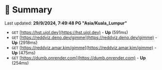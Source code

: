 # 📖 Summary
Last updated: **29/9/2024, 7:49:48 PG "Asia/Kuala_Lumpur"**

- `GET` [https://hst.ujol.dev](https://hst.ujol.dev) - **Up** (591ms)
- `GET` [https://reddviz.deno.dev/gimme](https://reddviz.deno.dev/gimme) - **Up** (2918ms)
- `GET` [https://reddviz.amar.kim/gimme](https://reddviz.amar.kim/gimme) - **Up** (475ms)
- `GET` [https://dumb.onrender.com](https://dumb.onrender.com) - **Up** (254ms)
